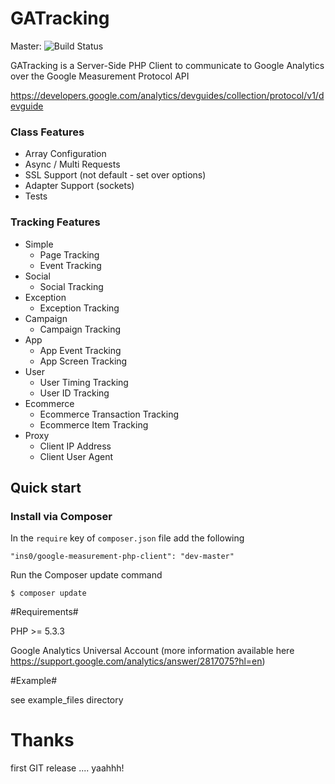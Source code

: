 GATracking
==========

Master:
![Build Status](https://travis-ci.org/ins0/google-measurement-php-client.png?branch=master)

GATracking is a Server-Side PHP Client to communicate to Google Analytics over the Google Measurement Protocol API

https://developers.google.com/analytics/devguides/collection/protocol/v1/devguide

### Class Features

- Array Configuration
- Async / Multi Requests
- SSL Support (not default - set over options)
- Adapter Support (sockets)
- Tests

### Tracking Features

- Simple
    - Page Tracking
    - Event Tracking
- Social
    - Social Tracking
- Exception
    - Exception Tracking
- Campaign
    - Campaign Tracking
- App
    - App Event Tracking
    - App Screen Tracking
- User
    - User Timing Tracking
    - User ID Tracking
- Ecommerce
    - Ecommerce Transaction Tracking
    - Ecommerce Item Tracking
- Proxy
    - Client IP Address
    - Client User Agent

## Quick start

### Install via Composer
In the `require` key of `composer.json` file add the following

    "ins0/google-measurement-php-client": "dev-master"

Run the Composer update command

    $ composer update


#Requirements#

PHP >= 5.3.3

Google Analytics Universal Account (more information available here https://support.google.com/analytics/answer/2817075?hl=en)

#Example#

see example_files directory





Thanks
==========

first GIT release .... yaahhh!
